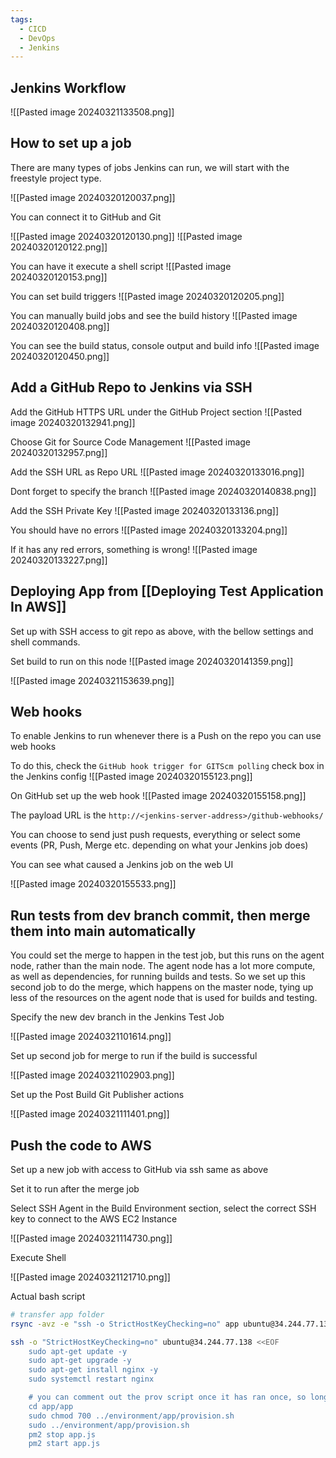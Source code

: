 ```yaml
---
tags:
  - CICD
  - DevOps
  - Jenkins
---
```

## Jenkins Workflow

![[Pasted image 20240321133508.png]]

## How to set up a job

There are many types of jobs Jenkins can run, we will start with the freestyle project type.

![[Pasted image 20240320120037.png]]

You can connect it to GitHub and Git

![[Pasted image 20240320120130.png]]
![[Pasted image 20240320120122.png]]

You can have it execute a shell script
![[Pasted image 20240320120153.png]]

You can set build triggers
![[Pasted image 20240320120205.png]]

You can manually build jobs and see the build history
![[Pasted image 20240320120408.png]]

You can see the build status, console output and build info
![[Pasted image 20240320120450.png]]

## Add a GitHub Repo to Jenkins via SSH

Add the GitHub HTTPS URL under the GitHub Project section
![[Pasted image 20240320132941.png]]

Choose Git for Source Code Management
![[Pasted image 20240320132957.png]]

Add the SSH URL as Repo URL
![[Pasted image 20240320133016.png]]

Dont forget to specify the branch
![[Pasted image 20240320140838.png]]

Add the SSH Private Key
![[Pasted image 20240320133136.png]]

You should have no errors
![[Pasted image 20240320133204.png]]

If it has any red errors, something is wrong!
![[Pasted image 20240320133227.png]]

## Deploying App from [[Deploying Test Application In AWS]]

Set up with SSH access to git repo as above, with the bellow settings and shell commands.

Set build to run on this node
![[Pasted image 20240320141359.png]]

![[Pasted image 20240321153639.png]]



## Web hooks

To enable Jenkins to run whenever there is a Push on the repo you can use web hooks

To do this, check the ``GitHub hook trigger for GITScm polling`` check box in the Jenkins config
![[Pasted image 20240320155123.png]]

On GitHub set up the web hook
![[Pasted image 20240320155158.png]]

The payload URL is the ``http://<jenkins-server-address>/github-webhooks/``

You can choose to send just push requests, everything or select some events (PR, Push, Merge etc. depending on what your Jenkins job does)

You can see what caused a Jenkins job on the web UI

![[Pasted image 20240320155533.png]]


## Run tests from dev branch commit, then merge them into main automatically

You could set the merge to happen in the test job, but this runs on the agent node, rather than the main node. The agent node has a lot more compute, as well as dependencies, for running builds and tests. So we set up this second job to do the merge, which happens on the master node, tying up less of the resources on the agent node that is used for builds and testing.

Specify the new dev branch in the Jenkins Test Job

![[Pasted image 20240321101614.png]]

Set up second job for merge to run if the build is successful

![[Pasted image 20240321102903.png]]

Set up the Post Build Git Publisher actions

![[Pasted image 20240321111401.png]]

## Push the code to AWS

Set up a new job with access to GitHub via ssh same as above

Set it to run after the merge job

Select SSH Agent in the Build Environment section, select the correct SSH key to connect to the AWS EC2 Instance

![[Pasted image 20240321114730.png]]

Execute Shell

![[Pasted image 20240321121710.png]]

Actual bash script

```bash
# transfer app folder
rsync -avz -e "ssh -o StrictHostKeyChecking=no" app ubuntu@34.244.77.138:~/

ssh -o "StrictHostKeyChecking=no" ubuntu@34.244.77.138 <<EOF
	sudo apt-get update -y
    sudo apt-get upgrade -y
    sudo apt-get install nginx -y
    sudo systemctl restart nginx

	# you can comment out the prov script once it has ran once, so long as it does not need to be run again (eg, for a version change)
    cd app/app
    sudo chmod 700 ../environment/app/provision.sh
    sudo ../environment/app/provision.sh
    pm2 stop app.js
    pm2 start app.js
```